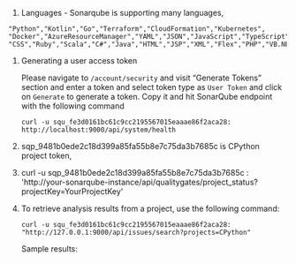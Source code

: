 1. Languages - Sonarqube is supporting many languages, 

```
"Python","Kotlin","Go","Terraform","CloudFormation","Kubernetes",
"Docker","AzureResourceManager","YAML","JSON","JavaScript","TypeScript",
"CSS","Ruby","Scala","C#","Java","HTML","JSP","XML","Flex","PHP","VB.NET"
```

1. Generating a user access token
    
    Please navigate to `/account/security`  and visit “Generate Tokens” section and enter a token and select token type as `User Token` and click on `Generate` to generate a token. Copy it and hit  SonarQube endpoint with the following command
    
    ```
    curl -u squ_fe3d0161bc61c9cc2195567015eaaae86f2aca28: http://localhost:9000/api/system/health
    ```
    
2. sqp_9481b0ede2c18d399a85fa55b8e7c75da3b7685c is CPython project token,
3. curl -u sqp_9481b0ede2c18d399a85fa55b8e7c75da3b7685c : 'http://your-sonarqube-instance/api/qualitygates/project_status?projectKey=YourProjectKey'
4. To retrieve analysis results from a project, use the following command:
    
    ```
    curl -u squ_fe3d0161bc61c9cc2195567015eaaae86f2aca28: "http://127.0.0.1:9000/api/issues/search?projects=CPython"
    ```
    
    Sample results:
